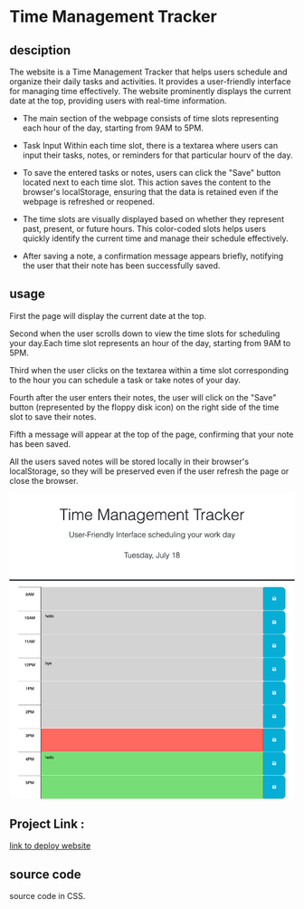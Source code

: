 # Time Management Tracker

## desciption

The website is a Time Management Tracker that helps users schedule and organize their daily tasks and activities. It provides a user-friendly interface for managing time effectively. The website prominently displays the current date at the top, providing users with real-time information.

- The main section of the webpage consists of time slots representing each hour of the day, starting from 9AM to 5PM.

- Task Input Within each time slot, there is a textarea where users can input their tasks, notes, or reminders for that particular hourv of the day.

- To save the entered tasks or notes, users can click the "Save" button located next to each time slot. This action saves the content to the browser's localStorage, ensuring that the data is retained even if the webpage is refreshed or reopened.

- The time slots are visually displayed based on whether they represent past, present, or future hours. This color-coded slots helps users quickly identify the current time and manage their schedule effectively.

- After saving a note, a confirmation message appears briefly, notifying the user that their note has been successfully saved.

## usage

First the page will display the current date at the top.

Second when the user scrolls down to view the time slots for scheduling your day.Each time slot represents an hour of the day, starting from 9AM to 5PM.

Third when the user clicks on the textarea within a time slot corresponding to the hour you can schedule a task or take notes of your day.

Fourth after the user enters their notes, the user will click on the "Save" button (represented by the floppy disk icon) on the right side of the time slot to save their notes.

Fifth a message will appear at the top of the page, confirming that your note has been saved.

All the users saved notes will be stored locally in their browser's localStorage, so they will be preserved even if the user refresh the page or close the browser.

![Website screenshot](/assets/tracker.html.png)

## Project Link :

[link to deploy website](https://ninamahdawe.github.io/TimeManagementTracker/)

## source code

source code in CSS.
